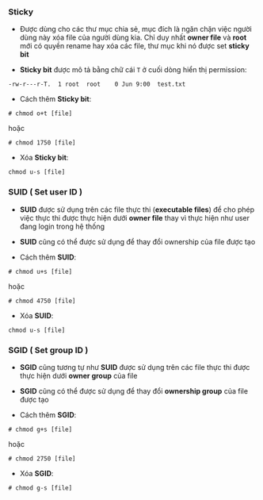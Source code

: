 ### Sticky

- Được dùng cho các thư mục chia sẻ, mục đích là ngăn chặn việc người dùng này xóa file của người dùng kia. Chỉ duy nhất **owner file** và **root** mới có quyền rename hay xóa các file, thư mục khi nó được set **sticky bit**

- **Sticky bit** được mô tả bằng chữ cái ``T`` ở cuối dòng hiển thị permission:

``-rw-r---r-T.  1 root  root    0 Jun 9:00  test.txt``

- Cách thêm **Sticky bit**:

``# chmod o+t [file]``

hoặc

``# chmod 1750 [file]``

- Xóa **Sticky bit**:

``chmod u-s [file]``

### SUID ( Set user ID )

- **SUID** được sử dụng trên các file thực thi (**executable files**) để cho phép việc thực thi được thực hiện dưới **owner file** thay vì thực hiện như user đang login trong hệ thống

- **SUID** cũng có thể được sử dụng để thay đổi ownership của file được tạo

- Cách thêm **SUID**:

``# chmod u+s [file]``

hoặc 

``# chmod 4750 [file]``

- Xóa **SUID**:

``chmod u-s [file]``

### SGID ( Set group ID )

- **SGID** cũng tương tự như **SUID** được sử dụng trên các file thực thi được thực hiện dưới **owner group** của file

- **SGID** cũng có thể được sử dụng để thay đổi **ownership group** của file được tạo

- Cách thêm **SGID**:

``# chmod g+s [file]``

hoặc

``# chmod 2750 [file]``

- Xóa **SGID**:

``# chmod g-s [file]``
